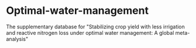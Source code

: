 # Optimal-water-management
The supplementary database for "Stabilizing crop yield with less irrigation and reactive nitrogen loss under optimal water management: A global meta-analysis"
